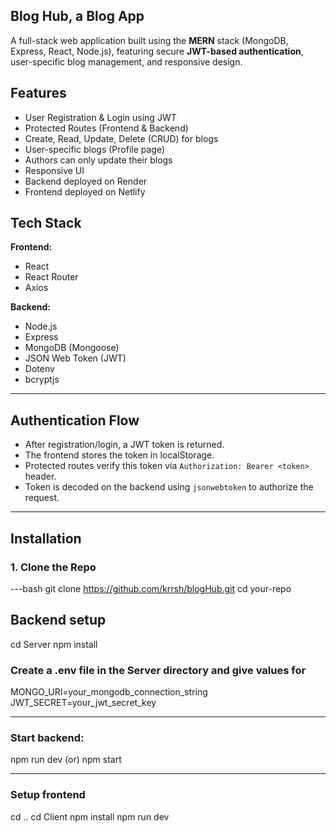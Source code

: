 ## Blog Hub, a Blog App

A full-stack web application built using the **MERN** stack (MongoDB, Express, React, Node.js), featuring secure **JWT-based authentication**, user-specific blog management, and responsive design.

## Features

-  User Registration & Login using JWT
-  Protected Routes (Frontend & Backend)
-  Create, Read, Update, Delete (CRUD) for blogs
-  User-specific blogs (Profile page)
-  Authors can only update their blogs
-  Responsive UI
-  Backend deployed on Render
-  Frontend deployed on Netlify

##  Tech Stack

**Frontend:**
- React
- React Router
- Axios

**Backend:**
- Node.js
- Express
- MongoDB (Mongoose)
- JSON Web Token (JWT)
- Dotenv
- bcryptjs

---

## Authentication Flow

- After registration/login, a JWT token is returned.
- The frontend stores the token in  localStorage.
- Protected routes verify this token via `Authorization: Bearer <token>` header.
- Token is decoded on the backend using `jsonwebtoken` to authorize the request.

---

## Installation

### 1. Clone the Repo

---bash
git clone https://github.com/krrsh/blogHub.git
cd your-repo

## Backend setup

cd Server
npm install

###  Create a .env file in the Server directory and give values for

MONGO_URI=your_mongodb_connection_string
JWT_SECRET=your_jwt_secret_key

----

###  Start backend:

npm run dev (or) npm start

----

###  Setup frontend

cd ..
cd Client
npm install
npm run dev


